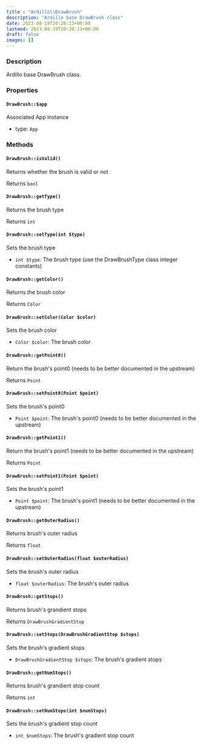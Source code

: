 ```yaml
---
title : "Ardillo\\DrawBrush"
description: "Ardillo base DrawBrush class"
date: 2023-08-19T20:20:13+00:00
lastmod: 2023-08-19T20:20:13+00:00
draft: false
images: []
---
```

### Description

Ardillo base DrawBrush class.

### Properties

#### `DrawBrush::$app`

Associated App instance

 * type: `App`



### Methods

#### `DrawBrush::isValid()`

Returns whether the brush is valid or not


Returns `bool`



#### `DrawBrush::getType()`

Returns the brush type


Returns `int`



#### `DrawBrush::setType(int $type)`

Sets the brush type

 * `int $type`: The brush type (use the DrawBrushType class integer constants)


#### `DrawBrush::getColor()`

Returns the brush color


Returns `Color`



#### `DrawBrush::setColor(Color $color)`

Sets the brush color

 * `Color $color`: The brush color


#### `DrawBrush::getPoint0()`

Return the brush's point0 (needs to be better documented in the upstream)


Returns `Point`



#### `DrawBrush::setPoint0(Point $point)`

Sets the brush's point0

 * `Point $point`: The brush's point0 (needs to be better documented in the upstream)


#### `DrawBrush::getPoint1()`

Return the brush's point1 (needs to be better documented in the upstream)


Returns `Point`



#### `DrawBrush::setPoint1(Point $point)`

Sets the brush's point1

 * `Point $point`: The brush's point1 (needs to be better documented in the upstream)


#### `DrawBrush::getOuterRadius()`

Returns brush's outer radius


Returns `float`



#### `DrawBrush::setOuterRadius(float $outerRadius)`

Sets the brush's outer radius

 * `float $outerRadius`: The brush's outer radius


#### `DrawBrush::getStops()`

Returns brush's grandient stops


Returns `DrawBrushGradientStop`



#### `DrawBrush::setStops(DrawBrushGradientStop $stops)`

Sets the brush's gradient stops

 * `DrawBrushGradientStop $stops`: The brush's gradient stops


#### `DrawBrush::getNumStops()`

Returns brush's grandient stop count


Returns `int`



#### `DrawBrush::setNumStops(int $numStops)`

Sets the brush's gradient stop count

 * `int $numStops`: The brush's gradient stop count


